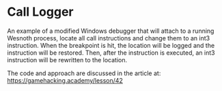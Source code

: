 # Call Logger

An example of a modified Windows debugger that will attach to a running Wesnoth process, locate all call instructions and change them to an int3 instruction. When the breakpoint is hit, the location will be logged and the instruction will be restored. Then, after the instruction is executed, an int3 instruction will be rewritten to the location.
    
The code and approach are discussed in the article at: https://gamehacking.academy/lesson/42
